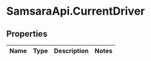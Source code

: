 # SamsaraApi.CurrentDriver

## Properties
Name | Type | Description | Notes
------------ | ------------- | ------------- | -------------


